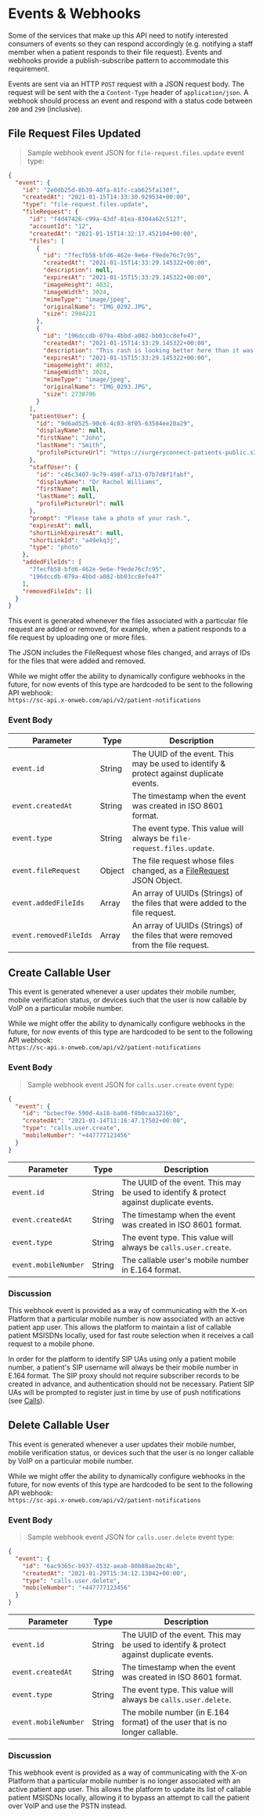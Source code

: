 # Events & Webhooks

Some of the services that make up this API need to notify interested consumers of events so they can respond accordingly (e.g. notifying a staff member when a patient responds to their file request). Events and webhooks provide a publish-subscribe pattern to accommodate this requirement.

Events are sent via an HTTP `POST` request with a JSON request body. The request will be sent with the a `Content-Type` header of `application/json`. A webhook should process an event and respond with a status code between `200` and `299` (inclusive).

## File Request Files Updated

> Sample webhook event JSON for `file-request.files.update` event type:

```json
{
  "event": {
    "id": "2e0db25d-8b39-40fa-81fc-cab625fa130f",
    "createdAt": "2021-01-15T14:33:30.929534+00:00",
    "type": "file-request.files.update",
    "fileRequest": {
      "id": "f4d47426-c99a-43df-81ea-8304a62c5127",
      "accountId": "12",
      "createdAt": "2021-01-15T14:32:17.452104+00:00",
      "files": [
        {
          "id": "7fecfb58-bfd6-462e-9e6e-f9ede76c7c95",
          "createdAt": "2021-01-15T14:33:29.145322+00:00",
          "description": null,
          "expiresAt": "2021-01-15T15:33:29.145322+00:00",
          "imageHeight": 4032,
          "imageWidth": 3024,
          "mimeType": "image/jpeg",
          "originalName": "IMG_0292.JPG",
          "size": 2904221
        },
        {
          "id": "196dccdb-079a-4bbd-a082-bb03cc8efe47",
          "createdAt": "2021-01-15T14:33:29.145322+00:00",
          "description": "This rash is looking better here than it was yesterday.",
          "expiresAt": "2021-01-15T15:33:29.145322+00:00",
          "imageHeight": 4032,
          "imageWidth": 3024,
          "mimeType": "image/jpeg",
          "originalName": "IMG_0293.JPG",
          "size": 2738706
        }
      ],
      "patientUser": {
        "id": "9d6ad525-90c6-4c03-8f05-63584ee20a29",
        "displayName": null,
        "firstName": "John",
        "lastName": "Smith",
        "profilePictureUrl": "https://surgeryconnect-patients-public.s3.eu-west-2.amazonaws.com/8285e660-f6d9-4e0f-ac03-d62f3f1cc2e0"
      },
      "staffUser": {
        "id": "c46c3407-9c79-498f-a713-07b7d8f1fabf",
        "displayName": "Dr Rachel Williams",
        "firstName": null,
        "lastName": null,
        "profilePictureUrl": null
      },
      "prompt": "Please take a photo of your rash.",
      "expiresAt": null,
      "shortLinkExpiresAt": null,
      "shortLinkId": "a49ekq3j",
      "type": "photo"
    },
    "addedFileIds": [
      "7fecfb58-bfd6-462e-9e6e-f9ede76c7c95",
      "196dccdb-079a-4bbd-a082-bb03cc8efe47"
    ],
    "removedFileIds": []
  }
}
```

This event is generated whenever the files associated with a particular file request are added or removed, for example, when a patient responds to a file request by uploading one or more files.

The JSON includes the FileRequest whose files changed, and arrays of IDs for the files that were added and removed.

<aside class="notice">
While we might offer the ability to dynamically configure webhooks in the future, for now events of this type are hardcoded to be sent to the following API webhook:<br>
<code>https://sc-api.x-onweb.com/api/v2/patient-notifications</code>
</aside>

### Event Body

Parameter | Type | Description
--------- | ---- | -----------
`event.id` | String | The UUID of the event. This may be used to identify & protect against duplicate events.
`event.createdAt` | String | The timestamp when the event was created in ISO 8601 format.
`event.type` | String | The event type. This value will always be `file-request.files.update`.
`event.fileRequest` | Object | The file request whose files changed, as a [FileRequest](#filerequest) JSON Object.
`event.addedFileIds` | Array | An array of UUIDs (Strings) of the files that were added to the file request.
`event.removedFileIds` | Array | An array of UUIDs (Strings) of the files that were removed from the file request.


## Create Callable User

This event is generated whenever a user updates their mobile number, mobile verification status, or devices such that the user is now callable by VoIP on a particular mobile number.

<aside class="notice">
While we might offer the ability to dynamically configure webhooks in the future, for now events of this type are hardcoded to be sent to the following API webhook:<br>
<code>https://sc-api.x-onweb.com/api/v2/patient-notifications</code>
</aside>

### Event Body

> Sample webhook event JSON for `calls.user.create` event type:

```json
{
  "event": {
    "id": "bcbecf9e-590d-4a18-ba00-f8b0caa3216b",
    "createdAt": "2021-01-14T11:16:47.17502+00:00",
    "type": "calls.user.create",
    "mobileNumber": "+447777123456"
  }
}
```

Parameter | Type | Description
--------- | ---- | -----------
`event.id` | String | The UUID of the event. This may be used to identify & protect against duplicate events.
`event.createdAt` | String | The timestamp when the event was created in ISO 8601 format.
`event.type` | String | The event type. This value will always be `calls.user.create`.
`event.mobileNumber` | String | The callable user's mobile number in E.164 format.

### Discussion

This webhook event is provided as a way of communicating with the X-on Platform that a particular mobile number is now associated with an active patient app user. This allows the platform to maintain a list of callable patient MSISDNs locally, used for fast route selection when it receives a call request to a mobile phone.

In order for the platform to identify SIP UAs using only a patient mobile number, a patient's SIP username will always be their mobile number in E.164 format. The SIP proxy should not require subscriber records to be created in advance, and authentication should not be necessary. Patient SIP UAs will be prompted to register just in time by use of push notifications (see [Calls](#calls)).


## Delete Callable User

This event is generated whenever a user updates their mobile number, mobile verification status, or devices such that the user is no longer callable by VoIP on a particular mobile number.

<aside class="notice">
While we might offer the ability to dynamically configure webhooks in the future, for now events of this type are hardcoded to be sent to the following API webhook:<br>
<code>https://sc-api.x-onweb.com/api/v2/patient-notifications</code>
</aside>

### Event Body

> Sample webhook event JSON for `calls.user.delete` event type:

```json
{
  "event": {
    "id": "6ac9365c-b937-4532-aeab-80b88ae2bc4b",
    "createdAt": "2021-01-29T15:34:12.13042+00:00",
    "type": "calls.user.delete",
    "mobileNumber": "+447777123456"
  }
}
```

Parameter | Type | Description
--------- | ---- | -----------
`event.id` | String | The UUID of the event. This may be used to identify & protect against duplicate events.
`event.createdAt` | String | The timestamp when the event was created in ISO 8601 format.
`event.type` | String | The event type. This value will always be `calls.user.delete`.
`event.mobileNumber` | String | The mobile number (in E.164 format) of the user that is no longer callable.

### Discussion

This webhook event is provided as a way of communicating with the X-on Platform that a particular mobile number is no longer associated with an active patient app user. This allows the platform to update its list of callable patient MSISDNs locally, allowing it to bypass an attempt to call the patient over VoIP and use the PSTN instead.
